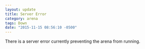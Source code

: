 ```yaml
---
layout: update
title: Server Error
category: arena
tags: Down
date: "2015-11-15 08:56:10 -0500"
---
```


There is a server error currently preventing the arena from running.
